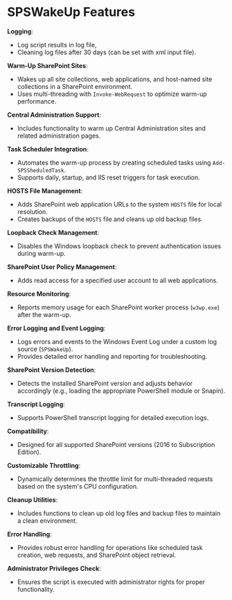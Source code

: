 # SPSWakeUp Features

**Logging**:

- Log script results in log file,
- Cleaning log files after 30 days (can be set with xml input file).

**Warm-Up SharePoint Sites**:

- Wakes up all site collections, web applications, and host-named site collections in a SharePoint environment.
- Uses multi-threading with `Invoke-WebRequest` to optimize warm-up performance.

**Central Administration Support**:

- Includes functionality to warm up Central Administration sites and related administration pages.

**Task Scheduler Integration**:

- Automates the warm-up process by creating scheduled tasks using `Add-SPSSheduledTask`.
- Supports daily, startup, and IIS reset triggers for task execution.

**HOSTS File Management**:

- Adds SharePoint web application URLs to the system `HOSTS` file for local resolution.
- Creates backups of the `HOSTS` file and cleans up old backup files.

**Loopback Check Management**:

- Disables the Windows loopback check to prevent authentication issues during warm-up.

**SharePoint User Policy Management**:

- Adds read access for a specified user account to all web applications.

**Resource Monitoring**:

- Reports memory usage for each SharePoint worker process (`w3wp.exe`) after the warm-up.

**Error Logging and Event Logging**:

- Logs errors and events to the Windows Event Log under a custom log source (`SPSWakeUp`).
- Provides detailed error handling and reporting for troubleshooting.

**SharePoint Version Detection**:

- Detects the installed SharePoint version and adjusts behavior accordingly (e.g., loading the appropriate PowerShell module or Snapin).

**Transcript Logging**:

- Supports PowerShell transcript logging for detailed execution logs.

**Compatibility**:

- Designed for all supported SharePoint versions (2016 to Subscription Edition).

**Customizable Throttling**:

- Dynamically determines the throttle limit for multi-threaded requests based on the system's CPU configuration.

**Cleanup Utilities**:

- Includes functions to clean up old log files and backup files to maintain a clean environment.

**Error Handling**:

- Provides robust error handling for operations like scheduled task creation, web requests, and SharePoint object retrieval.

**Administrator Privileges Check**:

- Ensures the script is executed with administrator rights for proper functionality.
